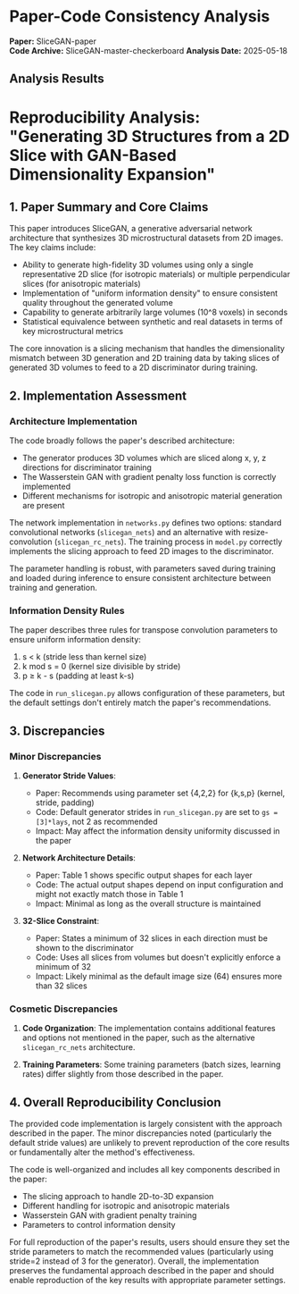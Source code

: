 # Paper-Code Consistency Analysis

**Paper:** SliceGAN-paper  
**Code Archive:** SliceGAN-master-checkerboard
**Analysis Date:** 2025-05-18

## Analysis Results

# Reproducibility Analysis: "Generating 3D Structures from a 2D Slice with GAN-Based Dimensionality Expansion"

## 1. Paper Summary and Core Claims

This paper introduces SliceGAN, a generative adversarial network architecture that synthesizes 3D microstructural datasets from 2D images. The key claims include:

- Ability to generate high-fidelity 3D volumes using only a single representative 2D slice (for isotropic materials) or multiple perpendicular slices (for anisotropic materials)
- Implementation of "uniform information density" to ensure consistent quality throughout the generated volume
- Capability to generate arbitrarily large volumes (10^8 voxels) in seconds
- Statistical equivalence between synthetic and real datasets in terms of key microstructural metrics

The core innovation is a slicing mechanism that handles the dimensionality mismatch between 3D generation and 2D training data by taking slices of generated 3D volumes to feed to a 2D discriminator during training.

## 2. Implementation Assessment

### Architecture Implementation

The code broadly follows the paper's described architecture:

- The generator produces 3D volumes which are sliced along x, y, z directions for discriminator training
- The Wasserstein GAN with gradient penalty loss function is correctly implemented
- Different mechanisms for isotropic and anisotropic material generation are present

The network implementation in `networks.py` defines two options: standard convolutional networks (`slicegan_nets`) and an alternative with resize-convolution (`slicegan_rc_nets`). The training process in `model.py` correctly implements the slicing approach to feed 2D images to the discriminator.

The parameter handling is robust, with parameters saved during training and loaded during inference to ensure consistent architecture between training and generation.

### Information Density Rules

The paper describes three rules for transpose convolution parameters to ensure uniform information density:
1. s < k (stride less than kernel size)
2. k mod s = 0 (kernel size divisible by stride)
3. p ≥ k - s (padding at least k-s)

The code in `run_slicegan.py` allows configuration of these parameters, but the default settings don't entirely match the paper's recommendations.

## 3. Discrepancies

### Minor Discrepancies

1. **Generator Stride Values**: 
   - Paper: Recommends using parameter set {4,2,2} for {k,s,p} (kernel, stride, padding)
   - Code: Default generator strides in `run_slicegan.py` are set to `gs = [3]*lays`, not 2 as recommended
   - Impact: May affect the information density uniformity discussed in the paper

2. **Network Architecture Details**:
   - Paper: Table 1 shows specific output shapes for each layer
   - Code: The actual output shapes depend on input configuration and might not exactly match those in Table 1
   - Impact: Minimal as long as the overall structure is maintained

3. **32-Slice Constraint**:
   - Paper: States a minimum of 32 slices in each direction must be shown to the discriminator
   - Code: Uses all slices from volumes but doesn't explicitly enforce a minimum of 32
   - Impact: Likely minimal as the default image size (64) ensures more than 32 slices

### Cosmetic Discrepancies

1. **Code Organization**: The implementation contains additional features and options not mentioned in the paper, such as the alternative `slicegan_rc_nets` architecture.

2. **Training Parameters**: Some training parameters (batch sizes, learning rates) differ slightly from those described in the paper.

## 4. Overall Reproducibility Conclusion

The provided code implementation is largely consistent with the approach described in the paper. The minor discrepancies noted (particularly the default stride values) are unlikely to prevent reproduction of the core results or fundamentally alter the method's effectiveness.

The code is well-organized and includes all key components described in the paper:
- The slicing approach to handle 2D-to-3D expansion
- Different handling for isotropic and anisotropic materials
- Wasserstein GAN with gradient penalty training
- Parameters to control information density

For full reproduction of the paper's results, users should ensure they set the stride parameters to match the recommended values (particularly using stride=2 instead of 3 for the generator). Overall, the implementation preserves the fundamental approach described in the paper and should enable reproduction of the key results with appropriate parameter settings.